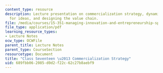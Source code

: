 ```yaml
---
content_type: resource
description: Lecture presentation on commercialization strategy, dynamics of the market
  for ideas, and designing the value chain.
file: /media/courses/15-351-managing-innovation-and-entrepreneurship-spring-2008/689fbb062085d0d2f22c62c27b8aebf9_17_lec.pdf
file_type: application/pdf
learning_resource_types:
- Lecture Notes
ocw_type: OCWFile
parent_title: Lecture Notes
parent_type: CourseSection
resourcetype: Document
title: "Class Seventeen \u2013 Commercialization Strategy"
uid: 689fbb06-2085-d0d2-f22c-62c27b8aebf9
---
```

